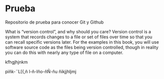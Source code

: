 # Prueba
Repositorio de prueba para conocer Git y Github


What is “version control”, and why should you care? Version control is a system that records 
changes to a file or set of files over time so that you can recall specific versions later. 
For the examples in this book, you will use software source code as the files being version 
controlled, though in reality you can do this with nearly any type of file on a computer.


kfhgjhjnkm



 piñk-¨L[{,ñ l-ñ-lño-ñÑ-ñu ñikjjhljmj